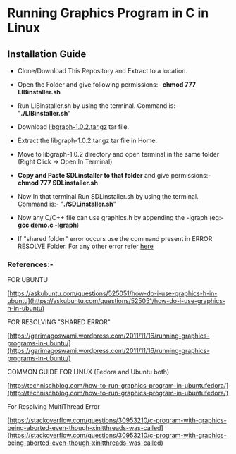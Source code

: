 # Running Graphics Program in C in Linux

## Installation Guide
* Clone/Download This Repository and Extract to a location.
* Open the Folder and give following permissions:- **chmod 777 LIBinstaller.sh**
* Run LIBinstaller.sh by using the terminal. Command is:- "**./LIBinstaller.sh**"

* Download [libgraph-1.0.2.tar.gz](http://download.savannah.gnu.org/releases/libgraph/libgraph-1.0.2.tar.gz) tar file.
* Extract the libgraph-1.0.2.tar.gz tar file in Home.
* Move to libgraph-1.0.2 directory and open terminal in the same folder (Right Click -> Open In Terminal)

* **Copy and Paste SDLinstaller to that folder** and give permissions:- **chmod 777 SDLinstaller.sh**
* Now In that terminal  Run SDLinstaller.sh by using the terminal. Command is:- "**./SDLinstaller.sh**"
* Now any C/C++ file can use graphics.h by appending the -lgraph (eg:- **gcc demo.c -lgraph**)

* If "shared folder" error occurs use the command present in ERROR RESOLVE Folder. For any other error refer [here](https://garimagoswami.wordpress.com/2011/11/16/running-graphics-programs-in-ubuntu/)

### References:-

FOR UBUNTU

[https://askubuntu.com/questions/525051/how-do-i-use-graphics-h-in-ubuntu](https://askubuntu.com/questions/525051/how-do-i-use-graphics-h-in-ubuntu)

FOR RESOLVING "SHARED ERROR"

[https://garimagoswami.wordpress.com/2011/11/16/running-graphics-programs-in-ubuntu/](https://garimagoswami.wordpress.com/2011/11/16/running-graphics-programs-in-ubuntu/)

COMMON GUIDE FOR LINUX (Fedora and Ubuntu both)

[http://technischblog.com/how-to-run-graphics-program-in-ubuntufedora/](http://technischblog.com/how-to-run-graphics-program-in-ubuntufedora/)

For Resolving MultiThread Error

[https://stackoverflow.com/questions/30953210/c-program-with-graphics-being-aborted-even-though-xinitthreads-was-called](https://stackoverflow.com/questions/30953210/c-program-with-graphics-being-aborted-even-though-xinitthreads-was-called)
